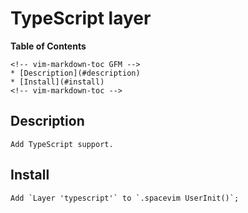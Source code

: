# TypeScript layer

**Table of Contents**

    <!-- vim-markdown-toc GFM -->
    * [Description](#description)
    * [Install](#install)
    <!-- vim-markdown-toc -->

## Description

    Add TypeScript support.

## Install

    Add `Layer 'typescript'` to `.spacevim UserInit()`;

